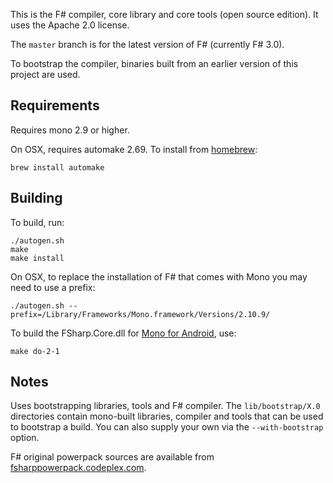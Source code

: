 This is the F# compiler, core library and core tools (open source edition). It uses the Apache 2.0 license.

The `master` branch is for the latest version of F# (currently F# 3.0).

To bootstrap the compiler, binaries built from an earlier version of this project are used.


## Requirements

Requires mono 2.9 or higher.

On OSX, requires automake 2.69. To install from [homebrew](http://mxcl.github.com/homebrew):
```
brew install automake
```


## Building

To build, run:
```
./autogen.sh
make
make install
```

On OSX, to replace the installation of F# that comes with Mono you may need to use a prefix:
```
./autogen.sh --prefix=/Library/Frameworks/Mono.framework/Versions/2.10.9/
```

To build the FSharp.Core.dll for [Mono for Android](http://xamarin.com/monoforandroid), use:
```
make do-2-1
```


## Notes

Uses bootstrapping libraries, tools and F# compiler. The `lib/bootstrap/X.0` directories contain mono-built libraries, compiler and tools that can be used to bootstrap a build. You can also supply your own via the `--with-bootstrap` option.

F# original powerpack sources are available from [fsharppowerpack.codeplex.com](http://fsharppowerpack.codeplex.com).
